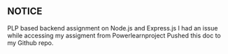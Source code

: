## NOTICE
PLP based backend assignment on Node.js and Express.js
I had an issue while accessing my assigment from Powerlearnproject
Pushed this doc to my Github repo.
